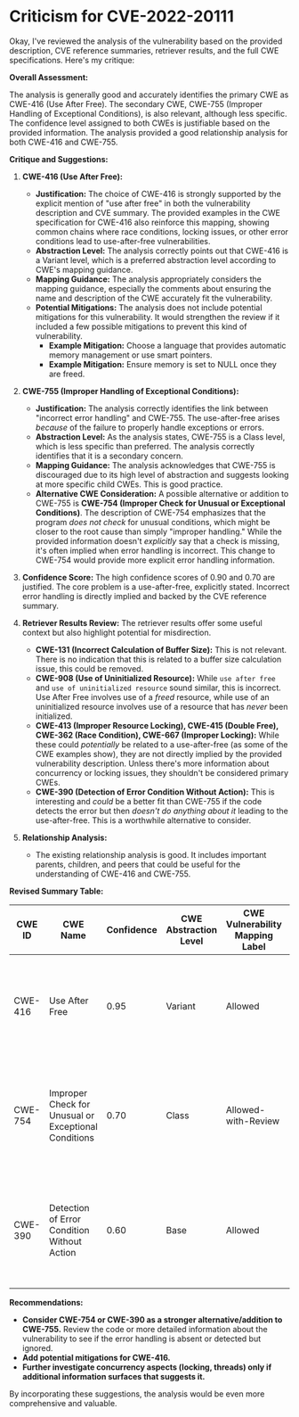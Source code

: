 # Criticism for CVE-2022-20111

Okay, I've reviewed the analysis of the vulnerability based on the provided description, CVE reference summaries, retriever results, and the full CWE specifications. Here's my critique:

**Overall Assessment:**

The analysis is generally good and accurately identifies the primary CWE as CWE-416 (Use After Free). The secondary CWE, CWE-755 (Improper Handling of Exceptional Conditions), is also relevant, although less specific. The confidence level assigned to both CWEs is justifiable based on the provided information. The analysis provided a good relationship analysis for both CWE-416 and CWE-755.

**Critique and Suggestions:**

1.  **CWE-416 (Use After Free):**
    *   **Justification:** The choice of CWE-416 is strongly supported by the explicit mention of "use after free" in both the vulnerability description and CVE summary. The provided examples in the CWE specification for CWE-416 also reinforce this mapping, showing common chains where race conditions, locking issues, or other error conditions lead to use-after-free vulnerabilities.
    *   **Abstraction Level:** The analysis correctly points out that CWE-416 is a Variant level, which is a preferred abstraction level according to CWE's mapping guidance.
    *   **Mapping Guidance:** The analysis appropriately considers the mapping guidance, especially the comments about ensuring the name and description of the CWE accurately fit the vulnerability.
    *   **Potential Mitigations:** The analysis does not include potential mitigations for this vulnerability. It would strengthen the review if it included a few possible mitigations to prevent this kind of vulnerability.
        *   **Example Mitigation:** Choose a language that provides automatic memory management or use smart pointers.
        *   **Example Mitigation:** Ensure memory is set to NULL once they are freed.

2.  **CWE-755 (Improper Handling of Exceptional Conditions):**
    *   **Justification:** The analysis correctly identifies the link between "incorrect error handling" and CWE-755. The use-after-free arises *because* of the failure to properly handle exceptions or errors.
    *   **Abstraction Level:** As the analysis states, CWE-755 is a Class level, which is less specific than preferred. The analysis correctly identifies that it is a secondary concern.
    *   **Mapping Guidance:** The analysis acknowledges that CWE-755 is discouraged due to its high level of abstraction and suggests looking at more specific child CWEs. This is good practice.
    *   **Alternative CWE Consideration:** A possible alternative or addition to CWE-755 is **CWE-754 (Improper Check for Unusual or Exceptional Conditions)**. The description of CWE-754 emphasizes that the program *does not check* for unusual conditions, which might be closer to the root cause than simply "improper handling." While the provided information doesn't *explicitly* say that a check is missing, it's often implied when error handling is incorrect.  This change to CWE-754 would provide more explicit error handling information.

3.  **Confidence Score:**  The high confidence scores of 0.90 and 0.70 are justified.  The core problem is a use-after-free, explicitly stated. Incorrect error handling is directly implied and backed by the CVE reference summary.

4.  **Retriever Results Review:** The retriever results offer some useful context but also highlight potential for misdirection.
    *   **CWE-131 (Incorrect Calculation of Buffer Size):** This is not relevant. There is no indication that this is related to a buffer size calculation issue, this could be removed.
    *   **CWE-908 (Use of Uninitialized Resource):** While `use after free` and `use of uninitialized resource` sound similar, this is incorrect. Use After Free involves use of a *freed* resource, while use of an uninitialized resource involves use of a resource that has *never* been initialized.
    *   **CWE-413 (Improper Resource Locking), CWE-415 (Double Free), CWE-362 (Race Condition), CWE-667 (Improper Locking):** While these could *potentially* be related to a use-after-free (as some of the CWE examples show), they are not directly implied by the provided vulnerability description. Unless there's more information about concurrency or locking issues, they shouldn't be considered primary CWEs.
    *   **CWE-390 (Detection of Error Condition Without Action):** This is interesting and *could* be a better fit than CWE-755 if the code detects the error but then *doesn't do anything about it* leading to the use-after-free. This is a worthwhile alternative to consider.

5.  **Relationship Analysis:**
    *   The existing relationship analysis is good. It includes important parents, children, and peers that could be useful for the understanding of CWE-416 and CWE-755.

**Revised Summary Table:**

| CWE ID | CWE Name | Confidence | CWE Abstraction Level | CWE Vulnerability Mapping Label | CWE-Vulnerability Mapping Notes |
|---|---|---|---|---|---|
| CWE-416 | Use After Free | 0.95 | Variant | Allowed | Primary CWE. The vulnerability is a use-after-free caused by incorrect error handling. |
| CWE-754 | Improper Check for Unusual or Exceptional Conditions | 0.70 | Class | Allowed-with-Review | Secondary CWE.  The use-after-free stems from an inability to properly check for error conditions.  |
| CWE-390 | Detection of Error Condition Without Action | 0.60 | Base | Allowed | Alternative Secondary CWE. The use-after-free stems from an error condition that was identified but ignored. |

**Recommendations:**

*   **Consider CWE-754 or CWE-390 as a stronger alternative/addition to CWE-755.** Review the code or more detailed information about the vulnerability to see if the error handling is absent or detected but ignored.
*   **Add potential mitigations for CWE-416.**
*   **Further investigate concurrency aspects (locking, threads) only if additional information surfaces that suggests it.**

By incorporating these suggestions, the analysis would be even more comprehensive and valuable.